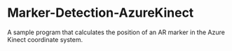 # Marker-Detection-AzureKinect
A sample program that calculates the position of an AR marker in the Azure Kinect coordinate system.

